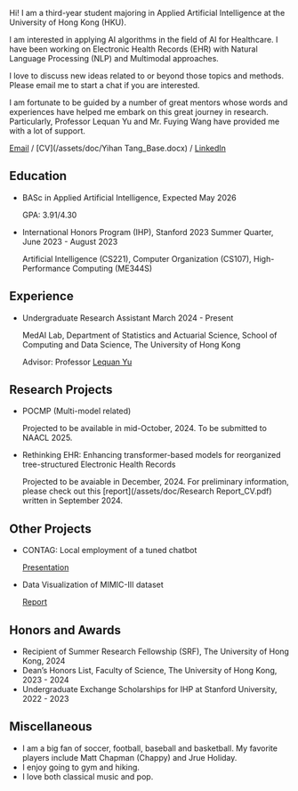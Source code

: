 Hi! I am a third-year student majoring in Applied Artificial Intelligence at the University of Hong Kong (HKU). 

I am interested in applying AI algorithms in the field of AI for Healthcare. I have been working on Electronic Health Records (EHR) with Natural Language Processing (NLP) and Multimodal approaches. 

I love to discuss new ideas related to or beyond those topics and methods. Please email me to start a chat if you are interested.

I am fortunate to be guided by a number of great mentors whose words and experiences have helped me embark on this great journey in research. Particularly, Professor Lequan Yu and Mr. Fuying Wang have provided me with a lot of support. 

[Email](mailto:hanktang.yh@gmail.com) / [CV](/assets/doc/Yihan Tang_Base.docx) / [LinkedIn](https://www.linkedin.com/in/yihan-tang-hank/) 

## Education
- BASc in Applied Artificial Intelligence, Expected May 2026

  GPA: 3.91/4.30
- International Honors Program (IHP), Stanford 2023 Summer Quarter, June 2023 - August 2023

  Artificial Intelligence (CS221), Computer Organization (CS107), High-Performance Computing (ME344S)

## Experience 
- Undergraduate Research Assistant	March 2024 - Present

  MedAI Lab, Department of Statistics and Actuarial Science, School of Computing and Data Science, The University of Hong Kong
  
  Advisor: Professor [Lequan Yu](https://yulequan.github.io)

## Research Projects
- POCMP (Multi-model related)

  Projected to be available in mid-October, 2024. To be submitted to NAACL 2025.
- Rethinking EHR: Enhancing transformer-based models for reorganized tree-structured Electronic Health Records

  Projected to be avaiable in December, 2024. For preliminary information, please check out this [report](/assets/doc/Research Report_CV.pdf) written in September 2024.
  
## Other Projects
- CONTAG: Local employment of a tuned chatbot
  
  [Presentation](/assets/doc/DESN9002_Presentation.pdf)
- Data Visualization of MIMIC-III dataset
  
  [Report](/assets/doc/stat3622_report.pdf)
## Honors and Awards 
- Recipient of Summer Research Fellowship (SRF), The University of Hong Kong, 2024
- Dean’s Honors List, Faculty of Science, The University of Hong Kong, 2023 - 2024
- Undergraduate Exchange Scholarships for IHP at Stanford University,	2022 - 2023

## Miscellaneous
- I am a big fan of soccer, football, baseball and basketball. My favorite players include Matt Chapman (Chappy) and Jrue Holiday.
- I enjoy going to gym and hiking.
- I love both classical music and pop.
